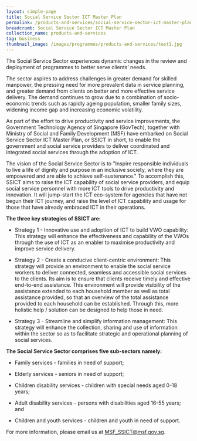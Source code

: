 ```yaml
---
layout: simple-page
title: Social Service Sector ICT Master Plan
permalink: /products-and-services/social-service-sector-ict-master-plan/
breadcrumb: Social Service Sector ICT Master Plan
collection_name: products-and-services
tag: business
thumbnail_image: /images/programmes/products-and-services/test1.jpg
---
```


The Social Service Sector experiences dynamic changes in the review and deployment of programmes to better serve clients’ needs.

The sector aspires to address challenges in greater demand for skilled manpower, the pressing need for more prevalent data in service planning, and greater demand from clients on better and more effective service delivery. The demand continues to grow due to a combination of socio-economic trends such as rapidly ageing population, smaller family sizes, widening income gap and increasing economic volatility.

As part of the effort to drive productivity and service improvements, the Government Technology Agency of Singapore (GovTech), together with Ministry of Social and Family Development (MSF) have embarked on Social Service Sector ICT Master Plan, or SSICT in short, to enable the government and social service providers to deliver coordinated and integrated social services through the adoption of ICT.

The vision of the Social Service Sector is to "Inspire responsible individuals to live a life of dignity and purpose in an inclusive society, where they are empowered and are able to achieve self-sustenance." To accomplish this, SSICT aims to raise the ICT capability of social service providers, and equip social service personnel with more ICT tools to drive productivity and innovation. It will jump-start the ICT eco-system for agencies that have not begun their ICT journey, and raise the level of ICT capability and usage for those that have already embraced ICT in their operations.

**The three key strategies of SSICT are:**

* Strategy 1 - Innovative use and adoption of ICT to build VWO capability: This strategy will enhance the effectiveness and capability of the VWOs through the use of ICT as an enabler to maximise productivity and improve service delivery.

* Strategy 2 - Create a conducive client-centric environment: This strategy will provide an environment to enable the social service workers to deliver connected, seamless and accessible social services to the clients. Its aim is to ensure that clients receive timely and effective end-to-end assistance. This environment will provide visibility of the assistance extended to each household member as well as total assistance provided, so that an overview of the total assistance provided to each household can be established. Through this, more holistic help / solution can be designed to help those in need.

* Strategy 3 - Streamline and simplify information management: This strategy will enhance the collection, sharing and use of information within the sector so as to facilitate strategic and operational planning of social services.

**The Social Service Sector comprises five sub-sectors namely:**

* Family services - families in need of support;

* Elderly services - seniors in need of support;

* Children disability services - children with special needs aged 0-18 years;

* Adult disability services - persons with disabilities aged 16-55 years; and

* Children and youth services - children and youth in need of support.

For more information, please email us at [MSF_SSICT@msf.gov.sg](mailto:MSF_SSICT@msf.gov.sg).
